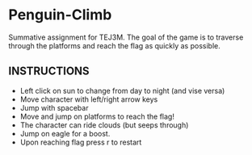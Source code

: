 # Penguin-Climb
Summative assignment for TEJ3M. The goal of the game is to traverse through the platforms and reach the flag as quickly as possible. 

## INSTRUCTIONS
- Left click on sun to change from day to night (and vise versa)
- Move character with left/right arrow keys
- Jump with spacebar
- Move and jump on platforms to reach the flag!
- The character can ride clouds (but seeps through)
- Jump on eagle for a boost.
- Upon reaching flag press r to restart